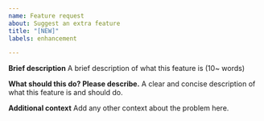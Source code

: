 ```yaml
---
name: Feature request
about: Suggest an extra feature
title: "[NEW]"
labels: enhancement

---
```


**Brief description**
A brief description of what this feature is (10~ words)

**What should this do? Please describe.**
A clear and concise description of what this feature is and should do.

**Additional context**
Add any other context about the problem here.
